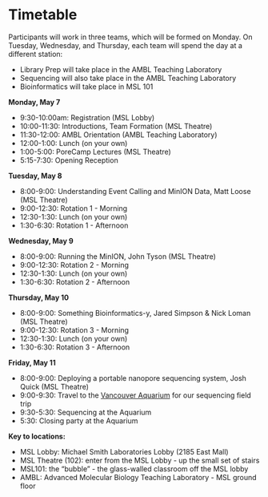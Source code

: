 # Timetable

Participants will work in three teams, which will be formed on Monday. On Tuesday, Wednesday, and Thursday, each team will spend the day at a different station:
  * Library Prep will take place in the AMBL Teaching Laboratory
  * Sequencing will also take place in the  AMBL Teaching Laboratory
  * Bioinformatics will take place in MSL 101

**Monday, May 7**
  * 9:30-10:00am: Registration (MSL Lobby)
  * 10:00-11:30: Introductions, Team Formation (MSL Theatre)
  * 11:30-12:00: AMBL Orientation (AMBL Teaching Laboratory)
  * 12:00-1:00: Lunch (on your own)
  * 1:00-5:00: PoreCamp Lectures (MSL Theatre)
  * 5:15-7:30: Opening Reception

**Tuesday, May 8**
  * 8:00-9:00: Understanding Event Calling and MinION Data, Matt Loose (MSL Theatre)
  * 9:00-12:30: Rotation 1 - Morning
  * 12:30-1:30: Lunch (on your own)
  * 1:30-6:30: Rotation 1 - Afternoon

**Wednesday, May 9**
  * 8:00-9:00: Running the MinION, John Tyson (MSL Theatre)
  * 9:00-12:30: Rotation 2 - Morning
  * 12:30-1:30: Lunch (on your own)
  * 1:30-6:30: Rotation 2 - Afternoon

**Thursday, May 10**
  * 8:00-9:00: Something Bioinformatics-y, Jared Simpson & Nick Loman (MSL Theatre)
  * 9:00-12:30: Rotation 3 - Morning
  * 12:30-1:30: Lunch (on your own)
  * 1:30-6:30: Rotation 3 - Afternoon

**Friday, May 11**
  * 8:00-9:00: Deploying a portable nanopore sequencing system, Josh Quick (MSL Theatre)
  * 9:00-9:30: Travel to the [Vancouver Aquarium](http://www.vanaqua.org) for our sequencing field trip 
  * 9:30-5:30: Sequencing at the Aquarium 
  * 5:30: Closing party at the Aquarium 

**Key to locations:**
  * MSL Lobby: Michael Smith Laboratories Lobby (2185 East Mall)
  * MSL Theatre (102): enter from the MSL Lobby - up the small set of stairs
  * MSL101: the “bubble” - the glass-walled classroom off the MSL lobby
  * AMBL: Advanced Molecular Biology Teaching Laboratory - MSL ground floor
